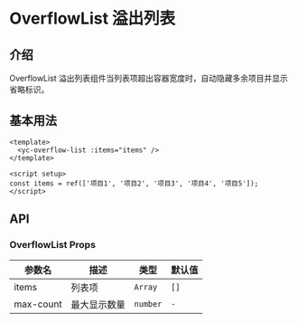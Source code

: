 # OverflowList 溢出列表

## 介绍

OverflowList 溢出列表组件当列表项超出容器宽度时，自动隐藏多余项目并显示省略标识。

## 基本用法

```vue
<template>
  <yc-overflow-list :items="items" />
</template>

<script setup>
const items = ref(['项目1', '项目2', '项目3', '项目4', '项目5']);
</script>
```

## API

### OverflowList Props

| 参数名    | 描述         | 类型     | 默认值 |
| --------- | ------------ | -------- | ------ |
| items     | 列表项       | `Array`  | `[]`   |
| max-count | 最大显示数量 | `number` | `-`    |

